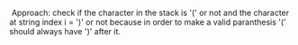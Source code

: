 ​
Approach: check if the character in the stack is '(' or not and the character at string index i = ')' or not because in order to make a valid paranthesis '(' should always have ')' after it.
​